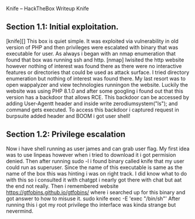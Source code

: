Knife – HackTheBox Writeup Knife
## Section 1.1: Initial exploitation.
[knife][]
This box is quiet simple. It was exploited via vulnerability in old version of PHP and then privileges were escalated with binary that was executable for user.
As always i began with an nmap enumeration that found that box was running ssh and http.
[nmap]
Iwisited the http website however nothing of interest was found there as there were no interactive features or directories that could be used as attack surface.
I tried directory enumeration but nothing of interest was found there.
My last resort was to open wappalyzer and view technologies runningon the website.
Luckily the website was using PHP 8.1.0 and after some googling i found out that this version has a backdoor that allows RCE.
This backdoor can be accessed by adding User-Agentt header and inside write zerodiumsystem("ls"); and command gets executed.
To access this backdoor i captured request in burpsuite added header and BOOM i got user shell!
## Section 1.2: Privilege escalation
Now i have shell running as user james and can grab user flag.
My first idea was to use linpeas however when i tried to download it i got permision denied.
Then after running sudo -l i found binary called knife that my user could run as superuser.
Since the name of this executable is same as the name of the box this was hinting i was on right track.
I did know what to do with this so i consulted it with chatgpt i nearly got there with chat but aat the end not really.
Then i remembered website https://gtfobins.github.io/gtfobins/ where i searched up for this binary and got answer to how to misuse it.
sudo knife exec -E 'exec "/bin/sh"'
After running this i got my root privilege tho interface was kinda strange but nevermind.
